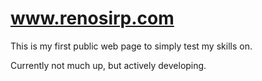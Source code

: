 
# www.renosirp.com

This is my first public web page to simply test my skills on.

Currently not much up, but actively developing.

